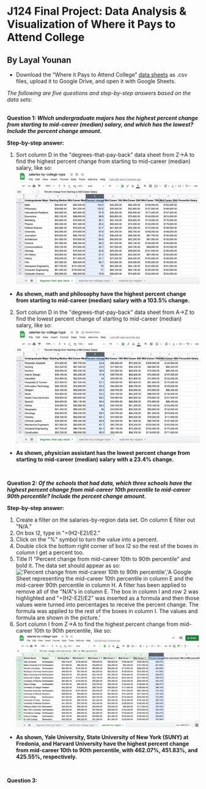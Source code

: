 # J124 Final Project: Data Analysis & Visualization of Where it Pays to Attend College
## By Layal Younan
* Download the “Where it Pays to Attend College” [data sheets](https://www.kaggle.com/wsj/college-salaries) as .csv files, upload it to Google Drive, and open it with Google Sheets. <br>

*The following are five questions and step-by-step answers based on the data sets:* <br>
<br>

**Question 1: _Which undergraduate majors has the highest percent change from starting to mid-career (median) salary, and which has the lowest? Include the percent change amount._** <br>

**Step-by-step answer:**
1. Sort column D in the "degrees-that-pay-back" data sheet from Z->A to find the highest percent change from starting to mid-career (median) salary, like so: <br>
!['Highest Percent Change from Starting to Mid-Career Salary','A Google Sheet representing the undergraduate majors in column A and the percent change of their starting to mid-career (median) salary in column D. Column D has been filtered and sorted from highest to lowest in order to illustrate the highest percent change.'](/Screenshot-Highest-Percent-Change.jpg)
* **As shown, math and philosophy have the highest percent change from starting to mid-career (median) salary with a 103.5% change.**
2. Sort column D in the "degrees-that-pay-back" data sheet from A->Z to find the lowest percent change of starting to mid-career (median) salary, like so: <br>
!['Lowest Percent Change from Starting to Mid-Career Salary','A Google Sheet representing the undergraduate majors in column A and the percent change from their starting to mid-career (median) salary in column D. Column D has been filtered and sorted from lowest to highest in order to illustrate the lowest percent change.'](/Screenshot-lowest-percent-change.jpg)
* **As shown, physician assistant has the lowest percent change from starting to mid-career (median) salary with a 23.4% change.** <br>
<br>

**Question 2: _Of the schools that had data, which three schools have the highest percent change from mid-career 10th percentile to mid-career 90th percentile? Include the percent change amount._** <br>

**Step-by-step answer:**
1. Create a filter on the salaries-by-region data set. On column E filter out "N/A."
2. On box I2, type in "=(H2-E2)/E2."
3. Click on the "%" symbol to turn the value into a percent.
4. Double click the bottom right corner of box I2 so the rest of the boxes in column I get a percent too.
5. Title I1 "Percent change from mid-career 10th to 90th percentile" and bold it. The data set should appear as so:
!['Percent change from mid-career 10th to 90th percentile','A Google Sheet representing the mid-career 10th percentile in column E and the mid-career 90th percentile in column H. A filter has been applied to remove all of the "N/A"s in column E. The box in column I and row 2 was highlighted and "=(H2-E2)/E2" was inserted as a formula and then those values were turned into percentages to receive the percent change. The formula was applied to the rest of the boxes in column I. The values and formula are shown in the picture.'](Screenshot-percentchange-10-90.jpg)
5. Sort column I from Z->A to find the highest percent change from mid-career 10th to 90th percentile, like so: <br>
!['Highest Percent Change from Mid-Career 10th to 90th Percentile','...'](Screenshot-highest-10-90.jpg)
* **As shown, Yale University, State University of New York (SUNY) at Fredonia, and Harvard University have the highest percent change from mid-career 10th to 90th percentile, with 462.07%, 451.83%, and 425.55%, respectively.** <br>
<br>

**Question 3:**
